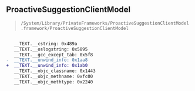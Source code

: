 ## ProactiveSuggestionClientModel

> `/System/Library/PrivateFrameworks/ProactiveSuggestionClientModel.framework/ProactiveSuggestionClientModel`

```diff

   __TEXT.__cstring: 0x489a
   __TEXT.__oslogstring: 0x5895
   __TEXT.__gcc_except_tab: 0x5f8
-  __TEXT.__unwind_info: 0x1aa8
+  __TEXT.__unwind_info: 0x1ab0
   __TEXT.__objc_classname: 0x1443
   __TEXT.__objc_methname: 0xfc00
   __TEXT.__objc_methtype: 0x2240

```
